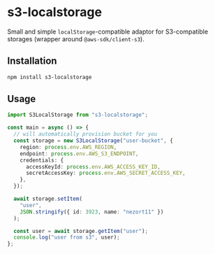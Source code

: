 # s3-localstorage

Small and simple `localStorage`-compatible adaptor for S3-compatible storages (wrapper around `@aws-sdk/client-s3`).

## Installation

```sh
npm install s3-localstorage
```

## Usage

```ts
import S3LocalStorage from "s3-localstorage";

const main = async () => {
  // will automatically provision bucket for you
  const storage = new S3LocalStorage("user-bucket", {
    region: process.env.AWS_REGION,
    endpoint: process.env.AWS_S3_ENDPOINT,
    credentials: {
      accessKeyId: process.env.AWS_ACCESS_KEY_ID,
      secretAccessKey: process.env.AWS_SECRET_ACCESS_KEY,
    },
  });

  await storage.setItem(
    "user",
    JSON.stringify({ id: 3923, name: "nezort11" })
  );

  const user = await storage.getItem("user");
  console.log("user from s3", user);
};
```
